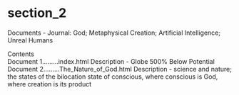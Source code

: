# section_2
Documents - Journal:  God;  Metaphysical Creation;  Artificial Intelligence;  Unreal Humans

Contents<br>
          Document 1.........index.html
               Description - Globe 500% Below Potential
          Document 2.........The_Nature_of_God.html
                Description - science and nature;  the states of the bilocation state of conscious, where conscious is God, where creation is its product
